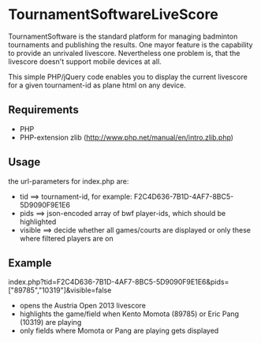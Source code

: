 TournamentSoftwareLiveScore
==============
TournamentSoftware is the standard platform for managing badminton tournaments and publishing the results. One mayor feature is the capability to provide an unrivaled livescore. Nevertheless one problem is, that the livescore doesn't support mobile devices at all.

This simple PHP/jQuery code enables you to display the current livescore for a given tournament-id as plane html on any device.

Requirements
------------
* PHP
* PHP-extension zlib (http://www.php.net/manual/en/intro.zlib.php)

Usage
------------
the url-parameters for index.php are:

* tid ==> tournament-id, for example: F2C4D636-7B1D-4AF7-8BC5-5D9090F9E1E6
* pids ==> json-encoded array of bwf player-ids, which should be highlighted
* visible ==> decide whether all games/courts are displayed or only these where filtered players are on

Example
------------
index.php?tid=F2C4D636-7B1D-4AF7-8BC5-5D9090F9E1E6&pids=["89785","10319"]&visible=false

* opens the Austria Open 2013 livescore
* highlights the game/field when Kento Momota (89785) or Eric Pang (10319) are playing 
* only fields where Momota or Pang are playing gets displayed